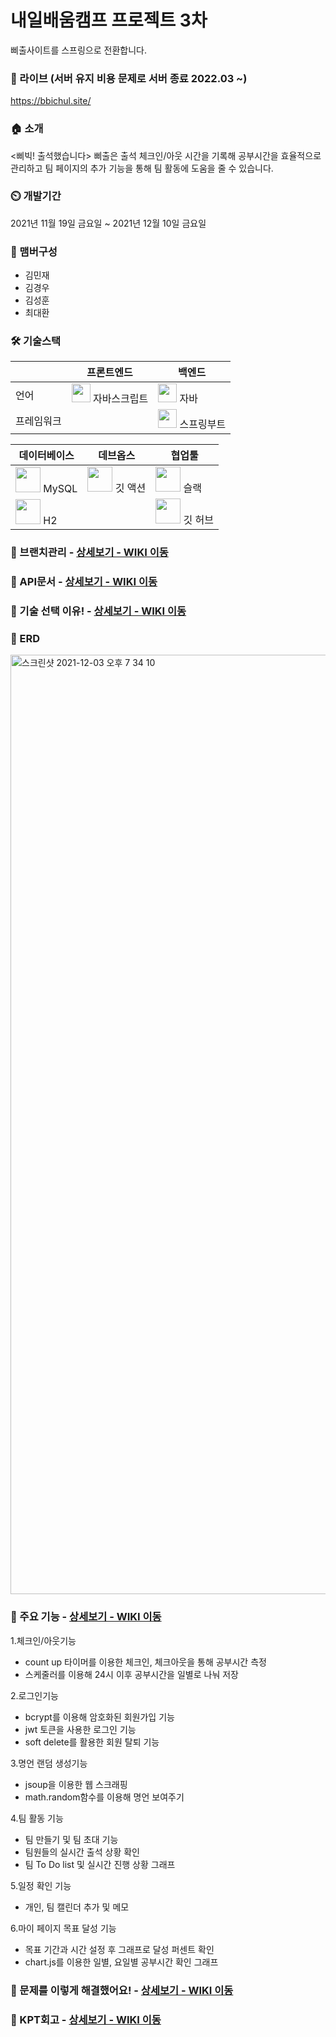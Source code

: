 # 내일배움캠프 프로젝트 3차
삐출사이트를 스프링으로 전환합니다.

### 🔗 라이브 (서버 유지 비용 문제로 서버 종료 2022.03 ~)
https://bbichul.site/

### 🏠 소개 
<삐빅! 출석했습니다> 삐출은 출석 체크인/아웃 시간을 기록해 공부시간을 효율적으로 관리하고 팀 페이지의 추가 기능을 통해 팀 활동에 도움을 줄 수 있습니다.

### ⏲️ 개발기간  
2021년 11월 19일 금요일 ~ 2021년 12월 10일 금요일

### 🧙 맴버구성  
* 김민재  
* 김경우  
* 김성훈  
* 최대환  

### 🛠 기술스택
||프론트엔드|백엔드|
|---|---|---|
|언어|<img src="https://static.codenary.co.kr/framework_logo/javascript.png" width="30"> 자바스크립트|<img src="https://static.codenary.co.kr/framework_logo/java.png" width="30"> 자바
|프레임워크||<img src="https://static.codenary.co.kr/framework_logo/springboot.png" width="30"> 스프링부트

|데이터베이스|데브옵스|협업툴|
|---|---|---|
|<img src="https://static.codenary.co.kr/framework_logo/mysql.png" width="40"> MySQL|<img src="https://static.codenary.co.kr/framework_logo/githubaction.png" width="40"> 깃 액션|<img src="https://static.codenary.co.kr/framework_logo/slack.png" width="40"> 슬랙|
|<img src="https://img1.daumcdn.net/thumb/R1280x0/?scode=mtistory2&fname=https%3A%2F%2Fblog.kakaocdn.net%2Fdn%2FKC7de%2FbtqzYU6vFEU%2FfJuhaPvy1FSzFWNSbNw391%2Fimg.png" width="40"> H2||<img src="https://static.codenary.co.kr/framework_logo/github.png" width="40"> 깃 허브|

### 📌 브랜치관리 - <a href="https://github.com/choidaehwan/bbichul-spring/wiki#%EB%B8%8C%EB%9E%9C%EC%B9%98-%EA%B4%80%EB%A6%AC" > 상세보기 - WIKI 이동</a>

### 📌 API문서 - <a href="https://github.com/choidaehwan/bbichul-spring/wiki/API%EB%AC%B8%EC%84%9C" > 상세보기 - WIKI 이동</a>

### 📌 기술 선택 이유! - <a href="https://github.com/Dae-Hwan/BBI-CHUL-spring/wiki/%EA%B8%B0%EC%88%A0-%EC%84%A0%ED%83%9D-%EC%9D%B4%EC%9C%A0" > 상세보기 - WIKI 이동</a>

### 📌 ERD
<img width="1503" alt="스크린샷 2021-12-03 오후 7 34 10" src="https://user-images.githubusercontent.com/74276716/144588270-b9a96922-8ff0-4693-af09-35ecd7d70a23.png">


### 📌 주요 기능 - <a href="https://github.com/Dae-Hwan/BBI-CHUL-spring/wiki/%EC%A3%BC%EC%9A%94-%EA%B8%B0%EB%8A%A5-%EC%86%8C%EA%B0%9C" > 상세보기 - WIKI 이동</a>

1.체크인/아웃기능  
* count up 타이머를 이용한 체크인, 체크아웃을 통해 공부시간 측정
* 스케줄러를 이용해 24시 이후 공부시간을 일별로 나눠 저장

2.로그인기능
* bcrypt를 이용해 암호화된 회원가입 기능 
* jwt 토큰을 사용한 로그인 기능
* soft delete를 활용한 회원 탈퇴 기능

3.명언 랜덤 생성기능
* jsoup을 이용한 웹 스크래핑
* math.random함수를 이용해 명언 보여주기 

4.팀 활동 기능
* 팀 만들기 및 팀 초대 기능
* 팀원들의 실시간 출석 상황 확인
* 팀 To Do list 및 실시간 진행 상황 그래프

5.일정 확인 기능
* 개인, 팀 캘린더 추가 및 메모

6.마이 페이지 목표 달성 기능
* 목표 기간과 시간 설정 후 그래프로 달성 퍼센트 확인
* chart.js를 이용한 일별, 요일별 공부시간 확인 그래프

### 📌 문제를 이렇게 해결했어요! - <a href="https://github.com/Dae-Hwan/BBI-CHUL-spring/wiki/%ED%8A%B8%EB%9F%AC%EB%B8%94-%EC%8A%88%ED%8C%85" >상세보기 - WIKI 이동</a>

### 📌 KPT회고 - <a href="https://github.com/choidaehwan/bbichul-spring/wiki/KPT-%ED%9A%8C%EA%B3%A0" >상세보기 - WIKI 이동</a>
